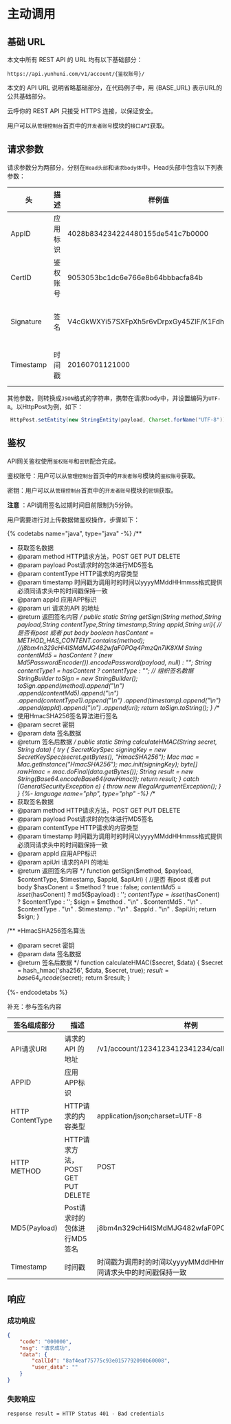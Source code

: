 # 主动调用
<!-- toc -->

## 基础 URL
本文中所有 REST API 的 URL 均有以下基础部分：

```
https://api.yunhuni.com/v1/account/{鉴权账号}/
```

本文的 API URL 说明省略基础部分，在代码例子中，用 {BASE_URL} 表示URL的公共基础部分。

云呼你的 REST API 只接受 HTTPS 连接，以保证安全。

用户可以从`管理控制台`首页中的`开发者账号`模块的`接口API`获取。

## 请求参数

请求参数分为两部分，分别在`Head头部`和`请求body体`中。Head头部中包含以下列表参数：

| 头         | 描述   | 样例值                                      | 备注                              |
| --------- | ---- | ---------------------------------------- | ------------------------------- |
| AppID     | 应用标识 | 4028b834234224480155de541c7b0000         | 用户指定的应用标识                       |
| CertID    | 鉴权账号 | 9053053bc1dc6e766e8b64bbbacfa84b         | 用户通过登录控制台获取                     |
| Signature | 签名   | V4cGkWXYi57SXFpXh5r6vDrpxGy45ZlF/K1FdhOm0lk= | 使用HmacSHA256签名算法组合请求数据进行签名，参考鉴权 |
| Timestamp | 时间戳  | 20160701121000                           | 时间戳为调用时的时间以yyyyMMddHHmmss格式提供   |

其他参数，则转换成`JSON`格式的字符串，携带在请求body中，并设置编码为`UTF-8`。以HttpPost为例，如下：

```java
 HttpPost.setEntity(new StringEntity(payload, Charset.forName("UTF-8")));
```

## 鉴权

API网关鉴权使用`鉴权账号`和`密钥`配合完成。

鉴权账号：用户可以从`管理控制台`首页中的`开发者账号`模块的`鉴权账号`获取。

密钥：用户可以从`管理控制台`首页中的`开发者账号`模块的`密钥`获取。

**注意** ：API调用签名过期时间目前限制为5分钟。

用户需要进行对上传数据做鉴权操作，步骤如下：

{% codetabs name="java", type="java" -%}
 /**
 * 获取签名数据
 * @param method HTTP请求方法，POST GET PUT DELETE
 * @param payload Post请求时的包体进行MD5签名
 * @param contentType HTTP请求的内容类型
 * @param timestamp 时间戳为调用时的时间以yyyyMMddHHmmss格式提供 必须同请求头中的时间戳保持一致
 * @param appId 应用APP标识
 * @param uri 请求的API 的地址
 * @return 返回签名内容
 */
public static String getSign(String method,String payload,String contentType,String timestamp,String appId,String uri){
    // 是否有post 或者 put  body
    boolean hasContent = METHOD_HAS_CONTENT.contains(method);
    //j8bm4n329cHi4lSMdMJG482wfaF0POq4PmzQn7lK8XM
    String contentMd5 = hasContent ? (new Md5PasswordEncoder()).encodePassword(payload, null) : "";
    String contentType1 = hasContent ? contentType : "";
    // 组织签名数据
    StringBuilder toSign = new StringBuilder();
    toSign.append(method).append("\n")
            .append(contentMd5).append("\n")
            .append(contentType1).append("\n")
            .append(timestamp).append("\n")
            .append(appId).append("\n")
            .append(uri);
    return toSign.toString();
}
/**
 * 使用HmacSHA256签名算法进行签名
 * @param secret 密钥
 * @param data 签名数据
 * @return 签名后数据
 */
public static String calculateHMAC(String secret, String data) {
    try {
        SecretKeySpec signingKey = new SecretKeySpec(secret.getBytes(), "HmacSHA256");
        Mac mac = Mac.getInstance("HmacSHA256");
        mac.init(signingKey);
        byte[] rawHmac = mac.doFinal(data.getBytes());
        String result = new String(Base64.encodeBase64(rawHmac));
        return result;
    } catch (GeneralSecurityException e) {
        throw new IllegalArgumentException();
    }
}
{%- language name="php", type="php" -%}
/**
 * 获取签名数据
 * @param method HTTP请求方法，POST GET PUT DELETE
 * @param payload Post请求时的包体进行MD5签名
 * @param contentType HTTP请求的内容类型
 * @param timestamp 时间戳为调用时的时间以yyyyMMddHHmmss格式提供 必须同请求头中的时间戳保持一致
 * @param appId 应用APP标识
 * @param apiUri 请求的API 的地址
 * @return 返回签名内容
 */
function getSign($method, $payload, $contentType, $timestamp, $appId, $apiUri)
{
    //是否 有post 或者 put  body
    $hasConent = $method ? true : false;
    $contentMd5 = isset($hasConent) ? md5($payload) : '';
    $contentType = isset($hasConent) ? $contentType : '';
    $sign = $method . "\n" . $contentMd5 . "\n" . $contentType . "\n" . $timestamp . "\n" . $appId . "\n" . $apiUri;
    return $sign;
}

/**
 *HmacSHA256签名算法
 * @param secret 密钥
 * @param data 签名数据
 * @return 签名后数据
 */
function calculateHMAC($secret, $data)
{
    $secret = hash_hmac('sha256', $data, $secret, true);
    $result = base64_encode($secret);
    return $result;
}

{%- endcodetabs %}

补充：参与签名内容

| 签名组成部分           | 描述                           | 样例                                       |
| ---------------- | ---------------------------- | ---------------------------------------- |
| API请求URI         | 请求的API 的地址                   | /v1/account/1234123412341234/call/1234123411234 |
| APPID            | 应用APP标识                      |                                          |
| HTTP ContentType | HTTP请求的内容类型                  | application/json;charset=UTF-8           |
| HTTP METHOD      | HTTP请求方法，POST GET PUT DELETE | POST                                     |
| MD5(Payload)     | Post请求时的包体进行MD5签名            | j8bm4n329cHi4lSMdMJG482wfaF0POq4PmzQn7lK8XM |
| Timestamp        | 时间戳                          | 时间戳为调用时的时间以yyyyMMddHHmmss格式提供必须同请求头中的时间戳保持一致 |

## 响应

### 成功响应
```json
{
    "code": "000000",
    "msg": "请求成功",
    "data": {
        "callId": "8af4eaf75775c93e0157792090b60008",
        "user_data": ""
    }
}
```

### 失败响应

```http
response result = HTTP Status 401 - Bad credentials
```
